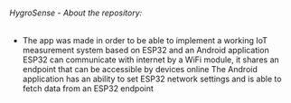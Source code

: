 ###### HygroSense - About the repository:
- The app was made in order to be able to implement a working IoT measurement system based on ESP32 and an Android application
ESP32 can communicate with internet by a WiFi module, it shares an endpoint that can be accessible by devices online
The Android application has an ability to set ESP32 network settings and is able to fetch data from an ESP32 endpoint